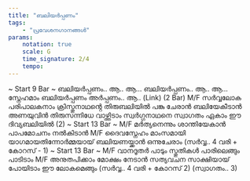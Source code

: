 ```yaml
---
title: "ബലിയർപ്പണം"
tags:
    - "പ്രവേശനഗാനങ്ങൾ"
params:
    notation: true
    scale: G
    time_signature: 2/4
    tempo: 
---
```

~ Start 9 Bar ~
ബലിയർപ്പണം.. ആ.. ആ...
ബലിയർപ്പണം.. ആ.. ആ...
സ്നേഹമാം ബലിയർപ്പണം
അർപ്പണം.. ആ.. (Link) (2 Bar)
M/F
സർവ്വലോക പരിപാലകനാം
ക്രിസ്തുനാഥൻ്റെ തിരുബലിയിൽ
പങ്കു ചേരാൻ ബലിയേകീടാൻ
അണയുവിൻ തിരുസന്നിധേ
വാഴ്ത്തിടാം സ്വർഗ്ഗനാഥനെ
സ്വാഗതം ഏകാം ഈ ദിവ്യബലിയിൽ (2)
~ Start 13 Bar ~
M/F
മർത്യനെന്നും ശാന്തിയേകാൻ
പാപമോചനം നൽകിടാൻ
M/F
ദൈവസ്നേഹം മാംസമായി
യാഗമായതിന്നോർമ്മയായ്
ബലിയണയ്ക്കാൻ ഒന്നുചേരാം
(സർവ്വ.. 4 വരി + കോറസ് - 1)
~ Start 13 Bar ~
M/F
വാനദൂതർ പാടും സ്തുതികൾ
പാരിലെങ്ങും പാടിടാം
M/F
അനുതപിക്കാം മോക്ഷം നേടാൻ
സത്യവചന സാക്ഷിയായ്
പോയിടാം ഈ ലോകമെങ്ങും
(സർവ്വ.. 4 വരി + കോറസ് 2)
(സ്വാഗതം.. 3)
